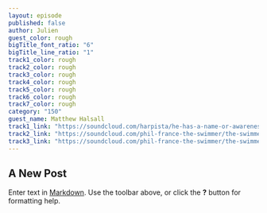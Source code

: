 ```yaml
---
layout: episode
published: false
author: Julien
guest_color: rough
bigTitle_font_ratio: "6"
bigTitle_line_ratio: "1"
track1_color: rough
track2_color: rough
track3_color: rough
track4_color: rough
track5_color: rough
track6_color: rough
track7_color: rough
category: "150"
guest_name: Matthew Halsall
track1_link: "https://soundcloud.com/harpista/he-has-a-name-or-awareness"
track2_link: "https://soundcloud.com/phil-france-the-swimmer/the-swimmer"
track3_link: "https://soundcloud.com/phil-france-the-swimmer/the-swimmer"
---
```


## A New Post

Enter text in [Markdown](http://daringfireball.net/projects/markdown/). Use the toolbar above, or click the **?** button for formatting help.
